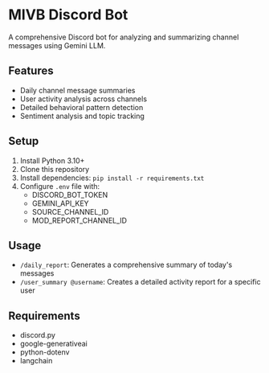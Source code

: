 # MIVB Discord Bot

A comprehensive Discord bot for analyzing and summarizing channel messages using Gemini LLM.

## Features
- Daily channel message summaries
- User activity analysis across channels
- Detailed behavioral pattern detection
- Sentiment analysis and topic tracking

## Setup
1. Install Python 3.10+
2. Clone this repository
3. Install dependencies: `pip install -r requirements.txt`
4. Configure `.env` file with:
   - DISCORD_BOT_TOKEN
   - GEMINI_API_KEY
   - SOURCE_CHANNEL_ID
   - MOD_REPORT_CHANNEL_ID

## Usage
- `/daily_report`: Generates a comprehensive summary of today's messages
- `/user_summary @username`: Creates a detailed activity report for a specific user

## Requirements
- discord.py
- google-generativeai
- python-dotenv
- langchain